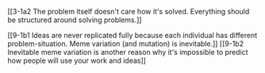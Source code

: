 [[3-1a2 The problem itself doesn't care how it's solved. Everything should be structured around solving problems.]]

[[9-1b1 Ideas are never replicated fully because each individual has different problem-situation. Meme variation (and mutation) is inevitable.]]
	[[9-1b2 Inevitable meme variation is another reason why it's impossible to predict how people will use your work and ideas]]